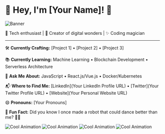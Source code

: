 # 🌟 Hey, I'm [Your Name]! 🌟

![Banner](https://yourbannerimageurl.com)

🚀 Tech enthusiast | 🌈 Creator of digital wonders | ✨ Coding magician

---

🛠️ **Currently Crafting:** [Project 1] • [Project 2] • [Project 3]

📚 **Currently Learning:** Machine Learning • Blockchain Development • Serverless Architecture

🤔 **Ask Me About:** JavaScript • React.js/Vue.js • Docker/Kubernetes

📬 **Where to Find Me:** [LinkedIn](Your LinkedIn Profile URL) • [Twitter](Your Twitter Profile URL) • [Website](Your Personal Website URL)

😄 **Pronouns:** [Your Pronouns]

🎉 **Fun Fact:** Did you know I once made a robot that could dance better than me? 💃🤖

![Cool Animation](https://media.tenor.com/mcpNuaDanYwAAAAj/duck-ducky.gif) ![Cool Animation](https://media.tenor.com/mcpNuaDanYwAAAAj/duck-ducky.gif) ![Cool Animation](https://media.tenor.com/mcpNuaDanYwAAAAj/duck-ducky.gif) ![Cool Animation](https://media.tenor.com/mcpNuaDanYwAAAAj/duck-ducky.gif)
